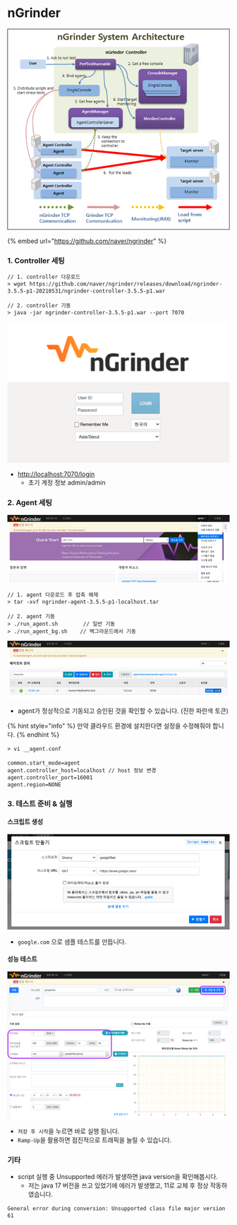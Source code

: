 # nGrinder

![](<../.gitbook/assets/image (3).png>)

{% embed url="https://github.com/naver/ngrinder" %}

### 1. Controller 세팅

```shell
// 1. controller 다운로드
> wget https://github.com/naver/ngrinder/releases/download/ngrinder-3.5.5-p1-20210531/ngrinder-controller-3.5.5-p1.war

// 2. controller 기동 
> java -jar ngrinder-controller-3.5.5-p1.war --port 7070  
```

![](<../.gitbook/assets/image (5).png>)

* [http://localhost:7070/login](http://localhost:7070/login)&#x20;
  * 초기 계정 정보 admin/admin

### 2. Agent 세팅

![admin > 에이전트 다운로드](<../.gitbook/assets/image (10).png>)

```shell
// 1. agent 다운로드 후 압축 해제
> tar -xvf ngrinder-agent-3.5.5-p1-localhost.tar 

// 2. agent 기동 
> ./run_agent.sh        // 일반 기동 
> ./run_agent_bg.sh    // 백그라운드에서 기동 
```

![admin > 에이전트 관리](<../.gitbook/assets/image (1).png>)

* agent가 정상적으로 기동되고 승인된 것을 확인할 수 있습니다. (진한 파란색 토큰)

{% hint style="info" %}
만약 클라우드 환경에 설치한다면 설정을 수정해줘야 합니다.
{% endhint %}

```shell
> vi __agent.conf

common.start_mode=agent
agent.controller_host=localhost // host 정보 변경
agent.controller_port=16001
agent.region=NONE
```

### 3. 테스트 준비 & 실행

#### 스크립트 생성

![스크립트 > 만들기 > 스크립트 만들기](<../.gitbook/assets/image (6).png>)

* `google.com` 으로 샘플 테스트를 만듭니다.

#### 성능 테스트

![성능 테스트 > 테스트 생성](<../.gitbook/assets/image (9).png>)

* `저장 후 시작`을 누르면 바로 실행 됩니다.
* `Ramp-Up`을 활용하면 점진적으로 트래픽을 늘릴 수 있습니다.

### 기타

* script 실행 중 Unsupported 에러가 발생하면 java version을 확인해봅시다.
  * 저는 java 17 버전을 쓰고 있었기에 에러가 발생했고, 11로 교체 후 정상 작동하였습니다.&#x20;

```
General error during conversion: Unsupported class file major version 61
```
